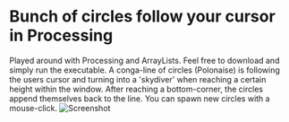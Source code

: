 # Bunch of circles follow your cursor in Processing
Played around with Processing and ArrayLists. Feel free to download and simply run the executable. 
A conga-line of circles (Polonaise) is following the users cursor and turning into a 'skydiver' when reaching a certain height within the window. After reaching a bottom-corner, the circles append themselves back to the line. You can spawn new circles with a mouse-click.
![Screenshot](screenshot.png)
